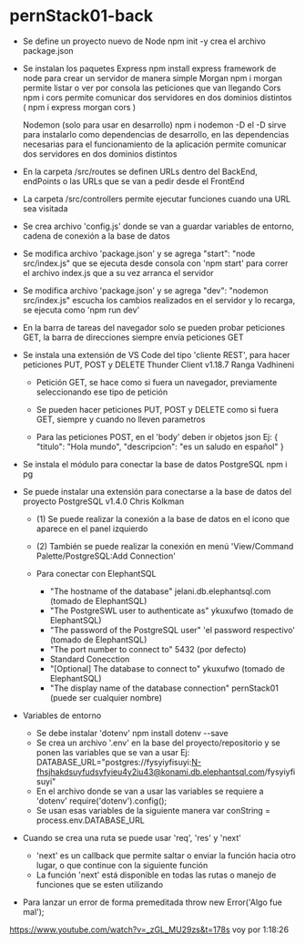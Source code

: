 # pernStack01-back

- Se define un proyecto nuevo de Node
    npm init -y
        crea el archivo package.json

- Se instalan los paquetes
    Express
        npm install express
            framework de node para crear un servidor de manera simple
    Morgan
        npm i morgan
            permite listar o ver por consola las peticiones que van llegando
    Cors
        npm i cors
            permite comunicar dos servidores en dos dominios distintos
    ( npm i express morgan cors )

    Nodemon (solo para usar en desarrollo)
        npm i nodemon -D
            el -D sirve para instalarlo como dependencias de desarrollo, en las dependencias necesarias para el funcionamiento de la aplicación
            permite comunicar dos servidores en dos dominios distintos

- En la carpeta /src/routes se definen URLs dentro del BackEnd, endPoints o las URLs que se van a pedir desde el FrontEnd

- La carpeta /src/controllers permite ejecutar funciones cuando una URL sea visitada

- Se crea archivo 'config.js' donde se van a guardar variables de entorno, cadena de conexión a la base de datos

- Se modifica archivo 'package.json' y se agrega
    "start": "node src/index.js"
        que se ejecuta desde consola con 'npm start' para correr el archivo index.js que a su vez arranca el servidor

- Se modifica archivo 'package.json' y se agrega
    "dev": "nodemon src/index.js"
        escucha los cambios realizados en el servidor y lo recarga, se ejecuta como 'npm run dev'

- En la barra de tareas del navegador solo se pueden probar peticiones GET, la barra de direcciones siempre envía peticiones GET

- Se instala una extensión de VS Code del tipo 'cliente REST', para hacer peticiones PUT, POST y DELETE
    Thunder Client
    v1.18.7
    Ranga Vadhineni

    - Petición GET, se hace como si fuera un navegador, previamente seleccionando ese tipo de petición
    - Se pueden hacer peticiones PUT, POST y DELETE como si fuera GET, siempre y cuando no lleven parametros

    - Para las peticiones POST, en el 'body' deben ir objetos json
        Ej:
            {
                "titulo": "Hola mundo",
                "descripcion": "es un saludo en español"
            }

- Se instala el módulo para conectar la base de datos PostgreSQL
    npm i pg

- Se puede instalar una extensión para conectarse a la base de datos del proyecto
    PostgreSQL
    v1.4.0
    Chris Kolkman

    - (1) Se puede realizar la conexión a la base de datos en el icono que aparece en el panel izquierdo
    - (2) También se puede realizar la conexión en menú 'View/Command Palette/PostgreSQL:Add Connection'

    - Para conectar con ElephantSQL
        - "The hostname of the database"
            jelani.db.elephantsql.com   (tomado de ElephantSQL)
        - "The PostgreSWL user to authenticate as"
            ykuxufwo        (tomado de ElephantSQL)
        - "The password of the PostgreSQL user"
            'el password respectivo'    (tomado de ElephantSQL)
        - "The port number to connect to"
            5432 (por defecto)
        - Standard Conecction
        - "[Optional] The database to connect to"
            ykuxufwo        (tomado de ElephantSQL)
        - "The display name of the database connection"
            pernStack01     (puede ser cualquier nombre)

- Variables de entorno
    - Se debe instalar 'dotenv'
        npm install dotenv --save
    - Se crea un archivo '.env' en la base del proyecto/repositorio y se ponen las variables que se van a usar
        Ej:
            DATABASE_URL="postgres://fysyiyfisuyi:N-fhsjhakdsuyfudsyfyieu4y2iu43@konami.db.elephantsql.com/fysyiyfisuyi"
    - En el archivo donde se van a usar las variables se requiere a 'dotenv'
        require('dotenv').config();
    - Se usan esas variables de la siguiente manera
        var conString = process.env.DATABASE_URL

- Cuando se crea una ruta se puede usar 'req', 'res' y 'next'
    - 'next' es un callback que permite saltar o enviar la función hacia otro lugar, o que continue con la siguiente función
    - La función 'next' está disponible en todas las rutas o manejo de funciones que se esten utilizando

- Para lanzar un error de forma premeditada
    throw new Error('Algo fue mal');

https://www.youtube.com/watch?v=_zGL_MU29zs&t=178s
voy por 1:18:26